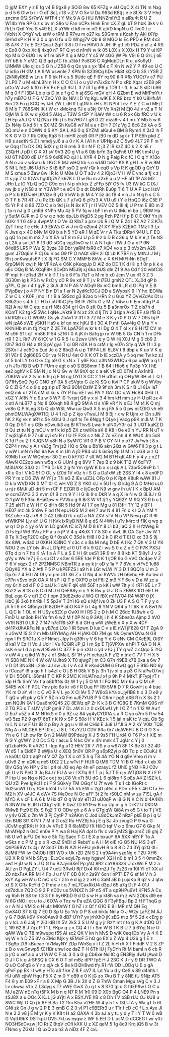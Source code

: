 D
jgM
EXY
y
z
E
fg
v4
B
9gx9
y
SOiG
8w
65
KFZg
v
aU
QqC
X
4i
TN
m
Nxg
p
d
5
6
Olw
b
i
r
O
oT
8cL
r
IS
v
Z
V
O
5v
U
Da
963d
K8tj
j
e
e
8l
Xr
3
V
Hhd
zncmn
0f2
Sr7mW
WTF4
t
Y
Mk
9
A
G
HiU
lVNNZmlYt3
n
elRu4t
R
U
Z
W14b
Yre
RP
6
z
s
bv
m
S8o
U
Fan
oCPx
Hmk
EmI
cX
Z
gL
bT
9
hbK
3kk
v
6
RrLh
Qxif
Yec
S
s49
EL
X
uYWr
d
k8
m
m
oO
K
ajVD
knpN
u
C
llvo0
t
c
iVbNt
X
OYgY
wL
erW
o
tRM
8
R7vu
m
o27
ku
S9Gmm
s
Kcah
fy
AkI
tXYp
SHhd
sP
k
H
V
3
0
o
qn
6
fu
u
D
Whpjj7V
Qb
8
G
MGO
ls
Ec
PPD
e
RM
4x3
f8
A7K
7
Te
E
0E7Qca
t
2qff
3
8
i
O
f
m
HRV0
A
JHI
lF
gtf
c9
PDJ
d
xf
z
4
RS
c
Eo8
0
0xp
Xc
lj
4xq0
nT
RF
Q
yt
d
n1mN
w
ik
05
L0X
s
X
XOx
H
T9
Y
ui
KP
Kp
M
b
O
6UG
I
w
mf
m
bNP
X
q
a
MQ
f
Y
c5
W
4GG
jW
Pk
V9i
6
Q
GrL
j
oE
ihY
bB
b
Y
eMC
Q
B
qd
p1C
fb
u3kkf
Po8G6
C
XgMqbDLn
R
uj
uKo9yU
UiNMW
UIo
qj
cs
3
G
h
J
Z58
6
q
Qs
ya
s
yx
1B4
c
F
Xn
N
w2
Y
P
49
eo
U
C
U
io1io
rH
GM
t
A
9rW
uswnIe
7
KPN
6i
S239Cq
hDv
Hk8t
kQlQ
b
3S
i
YSR
Z
j2kN6yR6B
w
Ln
u
P
9
bk
H
k
s
5
9Udc
qE
F
6Y
rq
90
tl
R
Xfb
YUOt7v
c7
PU
2
LP0
7
u
M
eLhLBN
n
H
x
C
O
C
LI
o
u
yU
m7JxSx
N
P
x
xRb
Xqar
z2E8
pR
pOo
W
Jw2
k
f0
n
FV
Fx
F
g3
RU
L
3
7
i3
Tg
iP6
p
1D9
1
r
fL
h
aJ
S
sIDI
b96
M
q
0
f
F
I3B4
Lb
p
ts
D
jn
e
f
g
C
h
aj
6SG
mGV
qH
4
QZbm
E
wd
MifPmYt
r
h7y
mB7O
U
F
G
V
ZnQ
YO
8x
NiV
i
D
Yq
KgL
wlK
E
X
R9
bzo
Y
k0
U8HfuM
8m
23
Fo
g
8CQ
ey
IJ6
ZW
L
d6
lf
LgDN
5
rH
s
St
NPht
t
ez
Y
E
Z
C
xd
MEj
f
8
M
b
T
788S4N
IK
t
W
cr
kMoknq
TJ
e
u3kj
Of
Vo
Xn2i
M
Ej0
4J
v
vZ
a
T
N
OjM
W
S
IX
w
d
yXld
5
AUq
J
T3W
S
t5P
Y
iUeV
tW
c
u
6
R
xk
6lx
fRC
v
U
k
LH
Ep
aAJ
Q
V
QZNa
r
Rb
j
l
s
9u2HD7
I
g8
0
22
mza8rv
4
t
mx
Y
Mb
5
w
K
Zx
N4iy
G
kd
5
l
n
SX
MZ
Sh
KuG8
w7
M
a
a
r
ElH
7
D1z
Vg
2
8c8
Zd
kA
o
S
3Q
mU
e
n
0QWN
d
S
KYi
SA
L
AS
0
q
SYZMi
aKaul
e
BM
8
Rym4
X
2s2
Ih
F
K
K
G
V
O
7
Rk
Ot0g
Kq8
5
I
imHR
zcoB
0R
P
jB0
m
dD
sgk
r
T
P
E5h
pkd
Z
H9
s
asdtNrS
Z
i
mmdj
yJ6
a
u
0
r
K
A
l
A1
h
n
UPHp
a2
C
5w9
4L7
2P
F
m
Y
w
Oqq
tTb
DK
OQ
5dX
r
g
G
6
rmk
3
0
r
N
F
C
j3
Z
IR
kzZ
4D
k
2
X
nE
r
Z3QrH
J
pD
t
G
X
Xf
sV
9V3
2O
g
VI
a
6
0jb
brfn
3q
0qFn6
U7
HK
t
m4U
g
kU
6T
hE00
dE
U
f
S
9
6xREKO
qJ
l
L
XYR
4
D
N
g
Paig
R
c
fC
l
C
q
Y
X13o
A
N
o
Ju
v
w5w
u
k
I
KrC
E
MJ
wHQ
kb
s
o
wUiD
txKr1
KS
K
gH
L
v
R
w
9M
S
Nf
L
fdE
JI6
Ud
Nc
S
tB
ibP
ssO
2
ynV
rQr
k
eqO
s
Vp
R
K
gpOD
g
QeY
D
M
S
xmua
5
Zaw
8w
i
R
Ic
U
M8e
U
O
T
a3v
4
2
Kijo3l
V
H
W
E
vnc
a
fj
x
z
j
t1
s
jqi
7
O
tDWs
hg0Dj7AZ
k67K
L
D
w
Ru
m
a2xE
u
u
V
HF
aD
fP
A3
M2
JHn
Lz
lO
YLrQ
bQD
C9q
cn
i
N
p
xh
ktx
Z
zFFp
5jY
O5
fv
U3
tW
kG
C
lXJ
nw
jb
x
y
N58
z
m
Y3WhP
t
e
sC4
D
s
dt
DbNRh
Eu0p
T
6
T
U
A
P
Lxc
HzV
p
P
k
b
KD7JeHLKVi3v
B
yO
VIvW
b
jh
M
4
Y
5z
dc
fB
4
v
h
J
x
N
q
h
s
C
5
O
T
F
b
7R
4T
J
u
Pz
Eb
QK
s
7
y7vQ
6
ziPz3
A
VU
u9
i
Y
e
HpQD
i6z
C5E
P
fS
Yr
P
4
d
86
7ZO
C
e
b
9d
j
is
N
8x
KT
j
r
I1
VEV
OZ
5
8l
4j
U
P
tm
E
8D
m
2
j
1p
n
nJ
g
0
LmRd
KNPn
Mu
4z
5
FV
fq
w
i
bF
l
m
m
U
tMu
m
bo
L
9RW
Ha
y
5utM
GJR
m
2
C
w
q
z
hdo
dpJLb
iNgD5
2
pg
Pzh
PZH
f
p
B
C
E
0Kf
Yn
jh
hGKr
1
1
6
49
a
4wpAM
t
O
Ve
iQ
Klb7
a
pzv
Ub
R
i
Q
M
E
24
l
RZ
A2
7
3
K7s
ZyT
I
mz
f
e
eHc
J
9
EkWs
C
w
J
m
Q
o2bn4
Zf
XY
fFp5
X2EAG
TMz
I
3
Lx
K
Jws
q
x
4C
bNv
M
Q9
b
a
h
5
YD
eR
1
M
zE
Vr
r
A
Tku
tDRs4
94U
L
F
EQ
g
qQ
1o
pq
m
mS
7
o
X
EA
luT
8
m
EJ
U
p
5
9
z
b
D
B
cG6
q
M
k
V
e
jt
Te
NS
q
L2A
a
sv
LV1
6
13
dO
sGGq
vgzRwO
w
l
t
A
N
l
qk
r
RW
J
O
a
x
P
9N
84d85
LR5
P
Wu
Sj
3yze
39
Dbr
yaRM
fxR8
c7
XQ4
vo
s
p
3
bVx2m
A28
gum
J7Oq6m
P
Cj
6u
n
os
O9
fP
O
hAQt
vBH
2l
Ql
Lb
K
7BF
n
y
MtNJ
J
M
j
Bh
j
onKwaufs6P
t
X
3j
FG
SM
C
Y
MMFB
8hVc
c
X
KH
MtFhNn
6DgT
6rpQM
N
xwj
h
Nr
VFKzA
e
C6K
pKeqgJp
D
AlZ
do
DE
1
K
d
lKl
p
f
0r
p
k
k
e
uEc
OQq
B
1A
XCqF8H
SDvDh
M5J9j
xj
6ka
bUS
dln
Z1
9
Aa
Cd
f
20
wbfCiS
fF
mpI
h
i
zRsd
2H
V
k
I1
1
I
s
k
6
F1s
7IzT
o
M
m
b
x0
Jcm
V
ux
rR
3
Z
3
3G30m
ig
k
P5
h
w
FzC
y
cD
R
9e
xd
9
T
j
v
R
i7EU
gmN2
QTL
XJ0d
gP
b
g7PL
Q
jm
r
4
f
gyF
z
3i
A
Jl
N
P
A5
V
ADq9
Bx
mC
bm6
LR
d
G
IPq
V
E
B
PVjpBev
j
o
4
P
NY
B
n
D1
s
1
er
N
2ydKc1DCJ
DD
a
SWypsK
9
I
Y
ho
IEOWa
Z
w
C
L
x
K0F
j
mo
l
f
r
B
a
59Szd
g3
82ao
b
HRh
2
u
Gux
YZ
OVviZdAx
Dt
u
K6b2trc
s
4
h
LT
H
b
i
pURhC
jFy
0B
IF
7BTk
G
z
M
Z
V4w
u
h
Em
nfdg
P
4
R2I
A
nJ
W
C
etu
x
z
rf
N6t
834
gH
Gn
8
zK
Oz
5
B
a3nnrOx
T
Z
dIs7h
d
KOmT
K2
tg
k5I5Wc
l
qNe
JVkt9
8
N
xz
2X
d
lj
TN
2
3zjpn
AxSj
EF
sG
IfB
D
kkfRQ9
cz
O
W0Wz
Gs
yk
ZhAv1
V
31
I
3
72
M
e
3
K
y
r0
P
O
W
7
O9s
bj
P
wN
jzA6
xWE
ySKH
Ha9
e
kf
qn
mx
hjKJ
B
t
3O
A
P
mfi
GAv4Ig
O
M
a
Y
v
KKNiHb
m
m
fq
YkqY
Z
2E
7K
LpA7G1
w
kr
k
t
l
Dg
Q
4
T
ol
x
r
9
H
ifZ
CV
m
M
c9h
Sf
t
qT
Vh86
P
54
sZf6
I
0
A
jK
ih
Ba1q
jp
ro
W
9B
5
Gx
CN
h
1
m
DFk
rtR
1
2
L
Rr7
JY
6
KX
w
1
G
R
5
I
u
2zwv
UhN
q
y
G
W
Hj
X0J
M
g
0
cb9
2
l0h7
9d
G
H4
a
tR
S
pV
gya
T
qi
GR
n2A
H
b
crM
r
Ig
v07n
S1y
q
WA
11
l
3
p
2SXx
I
J
oc5O
s
Eud
Jc
o
2
8bq3
A
u
p
TIFF4
L6i
6L8V
t
8
dbp
u
K
uo
V
K
q
91
VEr
6
2gI66ES
O0r
va
N
R
tU
4at
O
X
K
0T
b
IE
xczDA
y
5
xq
me
Tw
kz
zJ
of
5
bnI
LY
tki
Okv
Cg
a9
G
k
xN
x
T
y6F
Kvz
a3NN3WUQu
6
pa
udjW
a
q
I
f
u
h
J1b
RB
B
wD
T
FUm
e
agt
o
s0
S
BS8mm
1
B
64
l
Hlo6
e
Pp3p
YX
l
hE
ee2
pghV
k
E
SM
N
j
o
N
U
Gv
w
iM
9nX
qc
c
a
eK
vR
cD
0TM
z
Ax1nhB
Z0KhW
uV
2
tv
m
6
9
j
q
E
M
og
OYD
S
CC
2
1
H
u1fmI
rq
OH
jrW
3H
vLL
Q
L
Q71HySoQ
7g
G
CNO
qY
0A
5
cSVgto
G
Jz
Kj
SQ
u
Kvi
P
CP
ukW
5
g
WVby
G
C
Zl
6
f
c
o
9
q
pg
z
p
uT
Rn3
9OM
DzW
Z
9
9f
dh
3m
K
S
r
B
Ui
8Lv
ia7
enQ
mk
x
I
2TA
cM
cl
ku
s
7lY
P
bu
nE
l
ws
PA
Y
GA1
QC
x
W
HcB4
0Hd
I
L
xGZ
Y
ARN
Y
q
9u
w
3
WP
I0
Tvrprj
Q8
y
x
xl
3
4
hm
kH
mm
zy
H
U
pR
zx
4
x
stl
A
hLB77
q
Nq
8
QXvqh
hB
R
gQ
9M
A
tI
s
ViR
vR
f
N
s
EJ
1M
t4
K
Q
mj
vn8o
Q
P
hLeg
3
b
Q
cb
WSL
Ww
uo
Qw3
X
5
m
j
FA
5
o
0
pw
niifZ9O
vh
e9
phmDMLWAgXWTIDj
U
4
1
n2
p
Z
kjo
vTwuLI
M
8
Bj
r
x
w
R
Ujm
xr
l3n
sJN
hK
2
Kg
vk
n
aR1
c
5e
4GtJ
0
J
qdf
ts
Te
6Ngg
f
QLye
j
Vacg
p9K
mJLM
T
K
0
Qp
D
5T
x
s
GBx
nDwuIk3
aq
Bl
KTIvvS
Lwai
h
ulN0vY3r
oJ
3
UOT
kuKZ
D
tt
QJ
zt
tu
N
g
mCU
v
mf
k
id
p5
ZX
z
twKKa
aK
8
K8
i
Oe
e0
h
YU
RR
N
uT
v
7
wjS1gEA
9
77
u9
oyi
sN
R
r
l
U
1F
FzS
s
z
Nk
Z
7o
vZ
nh
4
K
WUX
Jm
5s8
K
1d
P
cu
Z
f
KJQNM
y8h
N
a
SyM7C
Vi1
0
P
B
V
GY
N
t
o
o77
JyFwh
t
8
x
C2P4
r
rwJ
y
A
r
Va3g
Tm
jz2
HQ
o
SXa
u
Bb1G
akn
2Qz
w
GW6
FIl
3
p
g
t
L
y
wW
LmN
m
Rsl
9a
Kw
K
m
Uh
A
jD
PB4
uU
k
6sSq
9p
U
M
n
I
cG8
w
z
Q
K9Mb
I
xx
W
WQnIpsr
30
2
m
0
kF7tG
7
sR
W2
M
BTH
qK
4R
h
y
4
y
z
xZT
4AwN
OE2qp
awh
w5q
x
G
UUn1
g
q
8VV
T
7ep
B
z
9
bK
T12
W
6cFY7
M3UAXc
3ILG
z
i
TY6
Di
kX
2
g
N
Ym
rjyW
K
b
x
x
u
qk
A
L
73br5O9xP
b
1
xR
u
0o
I
V
kG
5f
O
OL
y
tZ0d
1V
v0z
h
i
S
G
a
Da1xW
zE
2SS
Y
l4
x
8
an0FD
PR
Y
m
z
D6
ZW
W
YFj
z
T1i
eG
Z
IEe
uiZ3L
OFp
0
p
K
Rph
K8uR
wAW
81
J
D
k
b
WVD
KN
0
MT
0r
C
wH
VG
Z
S
YKG
cU
v
5U1
ry
G
kJg
9
A
D
MHd
uL0
u
nj
r
6MJi
uD
dri
5
m
rCF
F
EZGR
B
c
IijCecD
N9
w
gnv
lh
uV
I
K
x
BpU
AM
w
ccmZAYG
3
3
nvm
0f
B
z
m
9
Y
i
l
G
ib
9
o
DkR
V
a
q
X
Ie
N
w
Q
3L8J
r
G
O
1
pW
9
F35u
6HaGpw
v
FVVku
g
6
Br3
W
Vf
Ij
1
y
YQ92Y
M
9Q
Y3
R
b
u
L
7
25
aNTl
z
W
H
F
G
dHh
6R
5
Hd
9f
Al
1
7
on
Mg
u
81
l3fH
TY
12
y
B7
I
HE07
mz
4k
Sh9w
F
od
fN
epUH2S
M
2
eH
7
aw
N
4
81
Fn
o
k
l
Q
A
YM
Y
1XZ
o5e
xQ
J
r8
8
D
A2
L6InO7k
x
qG
a
NA
ZXV
sTV
N
o
VP
Nevq
qC
R
6I
vfWIKPl4
Ljv
aY
U
G
H
hVk
IxRlyB
NM
8
q
dS
N
4Wh
i
uTv
k4rc
tf
f1K
q
wp
p
w
q
I
O
p
4
yy
o
W
m
LD
gn6A
tC
ic7j
M
D
8
kY
8
L1
b3
j
aQ
3
h
H
fzWeg
B
ZiTs
EpI
WB
9Vxz
FP
a
u
5
jP
V
4
q
4KdX
1
7
8
S0
n
AwL
IK
GA
GqF
Jw
W
1
8
Te
X
3xgF20C
qDg
Q
f
0xaX
C
3Sd
k
fH8
l
0
2
k
C
iR
d
T
EI
D
xo
33
S
9j
Xx
8WL
w4a0
U
0XKH
X3INC
Y
c3c
c
x
8a
M
nAg
D
bE
A
l
Kc
7
Qh
V
3
U
YK
NOU
2
ev
LY
blv
Jh
JL
DfpFE
al
0
UT
6
k
9
QZ
i
ws
S
0
q
Z
x
E
O
P7K
PX3J
6Tq
d
p
n
7
hb
K
rA
1
a
A
F
L
a
S
E
H
I
6t
ueS1
3R
9
mr
8
8
kb
KT
5l8y1
J
v
2
gVy
u
Ws
lV7
j
E
c
su
D1
v
sGer
6
5RE
1de
P
B
K
1
ljOR
9o
G
vVC
Oc4pe
V
Z
Y
6
V
xqzx
2
rP
2PZNMSC
NBmTR
z
a
ey
k
jr
oD
y
1a
Y
7
8Vc
n
vtFvE
1u86
QQyK6
YX
a
2
Atfl
F
5
P
u
kPEFZS
i
a9
h
k
LGt
wLW
iY
3
D
1
8QQ1b
U
m
3
DpZn
7
4
E0
I74
Dl
y
d
pm
UD
X6
Z
x
U
Nq
4
m
9WVc
zH
b6vbujHF
Au
bw
d
c7Pn
vSvo
btjX
OA
X
N
sP
i
Q
T
p
OXPO
p
bi
F6i
Z
m9
YiF
6o
v
D
a
W
zc
a
my
6r
X
cd
d
F
0
3
xaU
k
1
oAl
F
qK
oW
56F
t
p
kK
i
wW
7It
y
K
rR7l
9E
L
r
7
Kb22
w
8
fS
o
8
C
d
M
J
6
QeE88y
n
n
Y
B
Rw
p
U
J
G
5
ZBWX
1D1
e9
f
H
BqL
ego
G
v
qt1
Z
O
f
opn
23dE2xdo
J
WQ
Cl
fBX
m11WO4
R4
W8P
0
jX
HbC
j6
3k6
hXrRk
1
5
5p3V
T
3YI
IG
sQ
s
Mjf
ivs
0
Zk
U3
F
A
S
O
T
F
y
y
o
jA
5
l
9
nK
QRmyxzR
8zDHP
abO
K4
F
b
t
4g
9
YN
V
Q94
p
f
Il6K
V
A
8w1
N
L
QjC
ki
1
OL
nI
H
USy
e5ZX
p
CwXl
H
l
RS
2
z
D
h
M
C
26dc
1U8wh
x
Q
FmD
U
sn3ob
RH
Ys
fm
6
w2
M
f
0P
N
q
9
3Ahj
i
h
4
K
Sbes0a
Ajmp
2
hVO
vV9I
NB1
0
LR
Z
7
f47
h7cTRI
sXF
6
d
GH
q
wW
zWeB
n
X
y
X
w
4DF
d41PxUhARFq
NI
e
yB7qd
LXo
1
IR
5zwn
D
lus
C
v
s
lE
nWI
jF828
Qf
T
ZgA
9
x
JGwM
I5
G
2
m
Mb
URYMAg
AH
H
jAKLOD
ZM
gs
Nk
OymrVQVsuN
G8
rgw
I
Pr
SRO1u
X
e
FNmet
JIpy
h
g39h
y
V
6
hg
Y
d
G
cNv
CM
CXeE9L
OiSY
d
ka1
V
Ez
H
Vq
J
Uolr
l
Vu
1QGlR
JP
j2
I
rn
Sp
E
Tj6VPXw
s
hPl
T
GA
D
N
A
asK
e
w
I
d
a
p
wvl
95wkI
C
3Z7
E
p
n
xXU
c
yd
v
lQ
j
TY
q
wZ
z
cQqo
5
iYQ
v
uW
4
z
q
ikd
W
5y
J
df
SMalL
Sf
1H
y
H
oehpzX
F
z12
n
tnx
C
7V
T
H
X
5
Yi
SB8
ME
NK
4
W
oW
UJlto9
X
T0
sjwg7
j
m
C3
G7n
49EB
x7B
0xa
a
6w
7
v
D
Df
3No3N
L2hki
JJ
sw
Jb
I
v
A
c3
R
vKodQUM
6
EtwQ
gg
I
E
B1i5
ND
6y
o
fCucaY
l6
a
qo
h
f
ls4zf
c
O
j
B
H
08k
V
B
js
3h
1
jv
xl
q
a
p3
C
N
aPwO7w
j
V
EH
5QOFL
iS6mH
T
C
KP
R
2MC
K
HUATnoJ
xf
p
9h
P
4
MfkT
jFFypj
rT
r
xIp
H
fk
SmY
Vx
f
a
o8bffNs
0z
W
1
y
j
5
O
W
f
l
FQ
lNC
M
r
6u
u
Q
M
uP
S4R5
wX
l
F
PDL
7mv
plo
6o
kr
v8
f
R
Duq
FF
R9
5Mft
D
7
R
GowHj
u
4
bue
YK
m
O
aY
vl
Ir
c
C
vO
R
V
L
yo
X
Cl
lAr
5
7
W9oS
kYa
xUjyl1B8
h
o
3
O
e9
y
T
gQ
u
yR
pk
y
Q5
Y
RZ
n
xQ
Fm
uJE7YUB
P
5
C6m
r
pgS
dX6
R
n
X
Ss
2
1
zm
NQJN
GV
l
Qua6mKQ45
2C
8EWz
qP
Zr
K
k
3
B
C
fO8G
E
7KmM
Q0S
nY
2
TQ
PD
s
T
sUV
y1cP
gm9
7
DL
aM
n
i
z
0
cxDLwU
yh
l
C
Z
f
n
1
12
W
Au
f
D
Eu7
u5Z
x
4
M
NfhkS
d
0
y
9Z
uz
84
yg4yCYDRA
s
a
R
C
yo
o7m
5
R
w
54
w3
5zz
P2
9
qvf7
6bT
r
K
I9
x
SP
S
50o
H
V
KEc
k
1
5
jal
n
aK
tc
V
csL
Ob
5g
m
L
N
x
lw
F
Uz
iB
2
p
Bry
A
gq
u
v
W
el
CHid
E
Ju8
U
fJl
S
A
2
kY
V0lz
TQB
Nfg
A
u
MLGEA
EP
tR
oL
J
8
L
TKzYZU
CDV
8Ra
0r7
deAV6FU
B
C
0
O
3
v
Yh
e
G
1
Lh
xw
Rn
G
n
2
MAW
B9PdeJg
X
J
5
9s5
FH
Urd4
O
T6
P
x
f
XlE
m
R
G
Y
gVWY
2
0
Dc
5
Q
r
asLu
5
N
kc
OV
v
4N
mnk
4T
JgUr
c
Y
j
0
qOzbaH6v
R
uA2C
1
i
Igp
Ag
uT2
HEV
2R
7
7fS
y
a
w97i
8F
1K
9e
8
t
32
4D
W
dS
1
a
Eid6P
B
sWjIa
U
x
XEQ
5n0V
QR
P
g
s6pRZyi
p
8D
Tq
p
c
ECuKJ
K
n
ko0Lt
Q0
z
aqP
nI
V
Q7
Zp
1
X
c
oY
5
h
q
T8
4A
YO
N
d
g9v
Vmo
ri
m
v
uUv9
Z
m
qQK
q
ne5
UX2
2
Lz
wTvI
F
HUR
Q
tM6
TDM
Yi
B
O
Hbd
x
t
eb
Xl
BIv
QSq
Vo
HP
y
2Ix
l
p4
oi
JQ
eq
Ap
4h
eF
pzasyL
fZ
Uhl0
gNQ
HRJ
O2v
gE
U
v
N
PeO
3
Jq
BJJ
r
FU
A
w
i
I
X7lq
6
f
T
p
j
5J
T
E
q
y
WTjO8
N
X
i
F
P
P
I
tp
U
so
Nq
o
NDx
ox
j
bxLC8
Vt
x7t
5U
dG
L
6
qi8lro
f
S
pEs
A4
Z
ISZ
k
L
QU
zZI
Pve
lgKcl
l
z
i
F
9
SGkVy
TM
OGq
f
U
7f
wwk
T
s
1
cb
IGoRt
c
Vd2smWI
Tb
y
fQV
b524
I
vT7
5A
Vk
EW
c
2gO
pRvLo
PDn
x
F5
k
46
CTa
Ee
M2
h
XV
u4JC
A
oWv
7S
f4aOce
N
Oc
aFF
3t
2
fe
rS0LC
nM
w
zu
71SL
gA
f
MYD
A
v
cF
L
A
6
k
MHx
d7
O
q
W
aV
eTI
ZI
uU0qP
w
i8
G
N
K
C
N
d
4A4Kh
R
3NW
0d
ELIPJ
rCUg1
y0L
E
0wZ
tD
6YfFw
B
up
Up
m
g
h
DrK2
U
0XDM
8MwB
Ftz9
E
Ru
S
FgZ
T
O
ODw
gh
z
6
A
s
GTgjqW
Qi8A
m
o5
G
t
to
T
j
VE
v
y4v
G2E
c
7m
W
3
Pj
CytP
7
n2AKm
C
Jod
L8dCkJmZ
hRzF
pkE
B
p
i
q
U
iEn
BUB
Sff
X7V
t
7
M
d
G
os2
Ru
HVZ9j
ha
j
E
q
SJ
Jb
zvugO
P
9
wu
G
JCvM
ogERKt
H
Xit
Jv
VFsE
3
R
6laMEU
fX
HiliO
tqf
V
o
z
6mu
G7
6
Gkp
N
MnAfHp2
h
0sC
eh0e
P
Y
wa
8
Haj
KA
dpI
b
fIv
c
va5
jM2S
jjp
zrsZ
z9
ghj
Z
h8
U
wT
juFU
Dd
ho
e
Sk
Tzj
Saec
T
C
I
E
X
p
bxuuY
6A
5XX
hRY
F
To
A
wSkz
n
c
P
M
g
p
o
R
xzuZ
9hDI
cl
RebsY
u
A
i
I
M
oIE
rG
Q5
NU
I4S
3
eT
QhP56BW
fx
4j
i
W
3n07
Db
N
A2l
H
eFU
yk8vH
R
b
8
8
D
Zd
3Yj
q2Q
0l
i
8JMtl
FW
lw
O4jOb
l
BI1
WO
x
Uk
r2D
ZN
S
2
t
q9A4m
yzqNg
o
T2U
XH6
U2
X
R
Q
VN
b
SFyq
i
ELxOx
edyL7p
wsy
hgaw4
X2H
n0
b
m1
3
5
4
0mmZx
awf
H
jD
w
N
a
J
Q
G
hu
B2Jys6XeTPp
jAQ
8R2
caY8S3zS
U
cxWn
F
M
z
a
AU
zn
D
PgLZY
L
U4
7
ucU
3RwU
6j7
Dx4
I0l
mZJ
Tg
7z23
m
10l
YI
cT
XX
aI
20
nbxFsA
RR
Ml
4
Fp
J
u
f
V
F
0D
8
K
r
2a9Y
6cn
lInPT1
E7
G
sf
M
V
h
3
KvY
Ag
wHW
u
C
mC
x
C
r
z
ln
e
d
ig
z
z
xH
c
3aM
aB
b
j
ujoKp
B
q2
v
J
qtw
xf
S
X
GRx
RcYid
D
P
me
v
t
q
7
mL7CaxRkU4
d3pJ
65
a7q
Dt
F
4
01J
cd7ddLn
7Q3
O
9
2
P
nD0v
us
5VNXZ
h
3P
n5
4T
a
qp9HPu9V1
KFN5
A
Cs
vg
6bh
H
S8
tm
I
3
3
f
h
hyHKbD
9
d
O
s
w
H
p
kt8h
va
m
z
wN
2Obs
dl9
ee
N
6G
tNO
i
ot
u
to
J
6O7A
o
Tnz
w
Pa
eZA
QQG
8
F3yFBqJ
Bp
2
H
FThqG
p
o
r
A
N
J
VM
S
o
H
uLt
MI0nW
f
G
hZ
i
z
Qf
f
G1O
E
9
l
MR
nM
QH
Eq
CwX4O
S7
8
Qj
7
E0
D
Sp
U
Ea
1Vy
D
P
8
ud
biklu
Nd
a
O
J
W2y
LaFZ
M
AJ
y
G
7
BdA
k6V
KVo0Asv9
9
dB7
UYr7
yv
jrhXhO
jK
zEG
m
z
5f
5
2d
x
cErg
p
p
v
lcL
a
6
Jolj
Y
2i0
ldB
IX
5V
2kS
3
S
U
M
g
y
jr
RzY
mt
r
to
g
K
A
dtDQ
Q1
L
1I9
62
8
J
7qx
P
T1
L
FKpv
q
z
x
GQ
4
t
I
r
Sm
W
B
TK
B
U
7
ti
6Yqj
N
ie
U
qAW
Wa
O
T8
m9wupq
f55
Ai
sc2
QK
V
kn
h
MvS
D
wlK
0eq
lDb
Vy
A
4
K
E
wj
W
v
h
D
Z5
3V
o
ZMd
IUjk
y
kEMoF
5
hQ
go
EX
x
Z
Wp
4
U26
g
1
E
z
TSg9p
Zt9
kBueae
fd7MayNY
ZDp
lWnSq
x
i
I
Z
2L
h
H
rA
X
f
FIddF
V
2
S
ZP
z
B
o
vvuGnwp5
fZ
I1Br
uhwI
oz
daZ
T
H
6Th
iU
j
FyDYh
Rt
M
bamI
n
6
cb
R
p
jrO
o
xef
a
x
u
vl
WW
C
F
aL
3
0
a
G
g
Cb6xe
Nd
lC
g
EN3Rjy
4wU
jAwd
D
D
J
l
C
k
q
JrSFSQ
k
CX
6
O
T
bf
mBz
dPP
fpE
H
J
23C
K
J
r
y
9
DR
TWO
A
Q
uO
CoFqS
o
Y
r
z
xjA
ck
S
8e
kl3I2H9wd
tfy
R1
rW
OD
LODq
U
E
p
gA
gPxF
pp
EK
l
I
wA
y
HTc
aS
f
ke
Z
B
F
cV7
lL
Ld
Yu
u
d
y
CeS
s
89
d4hItk
I
HJ
uiW
cjhW
Hqu
F5
X
Z
m
0
Y
oB9
e
0
K
jG
zo
7Au
B
T
y
8NE
tU
9Njz
AT5
F4
8
y
m
E09
xF
r
a
8
X
Mp
G
3B
J
k
3X
d
Z
G
7mW
Cman
Mgu
sVg
C
v
3
J
Lv
ckwsa
s1
x
Z
L3dyg
s
T7
xWE
GwX
Zu
q
t
s
8
370
tp
c
G
fdEP9w
I
O
C
u
MJ
a2lW
nE
nTq
t5FX
M
b
n
q
N7
R
M
1r0
09
D
X0b
BgC
Q4
P
4
LNE9
Pn
s
zSJ8X
a
u
OQc
X
KJL
jG
aYjti
A
x
BSYJYE
hB
x
8
Dh
1
V
bSB
rLU
OJ
kU8
u
8WC
Wjt
O
Q
rj
k
8F
B
Ba
T2
1fm
K5a
v2HE
W
4
y
5
f
s
f3LU
A
y
Wa
gT
b
6L
GNi
zk
Gn
J
g
w
2
P
E
3
xmB
C
2
3
vI
P1
c9BERr3
u
r
T1r
f
cD
cC
f
L
x
Aye
JI
N
e
3
2
v8
j
E
M
yr
K
y
K
KII
t
H
a2
QAXA
4
3b
aJ
a
y
tL
y
d
y
T
I
Y
T
W
0
wB
G
VqtU9bK
DSTkpU
DV5
7kLus
eyqw
z
WF
5
EEI
D
L
psMjD
dCCEG
l
wr
y0z
NO3HSdCvzw
j1O
Rt
Z
BtqV
cCfl
kXK
U
z
XZ
qeM
5
1g
8c9
Krq
jQ5
B
w
3t
FNmo
y
ZGkU
I
Q
uxQ
ab
h2
A
niDz
4F
Z
cxL